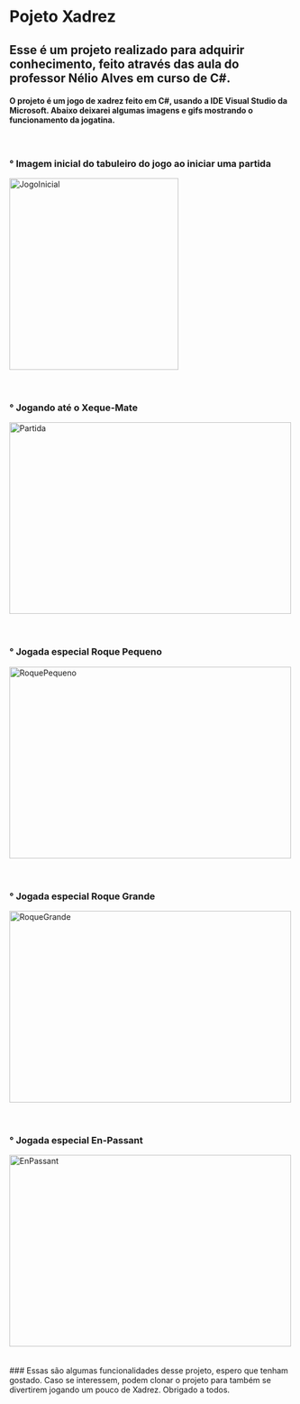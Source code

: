 # Pojeto Xadrez
## Esse é um projeto realizado para adquirir conhecimento, feito através das aula do professor Nélio Alves em curso de C#. 

#### O projeto é um jogo de xadrez feito em C#, usando a IDE Visual Studio da Microsoft. Abaixo deixarei algumas imagens e gifs mostrando o funcionamento da jogatina.

<div style="display: inline_block"><br>
  <div>
    <h3> ° Imagem inicial do tabuleiro do jogo ao iniciar uma partida</h3>
    <img align="center" alt="JogoInicial" height="340" width="300" src="https://cdn.discordapp.com/attachments/758866002968182795/925547231040401418/JogoInicial.png">
  </div>
    <br></br>
  <div>
    <h3> ° Jogando até o Xeque-Mate</h3>
    <img align="center" alt="Partida" height="340" width="500" src="https://cdn.discordapp.com/attachments/758866002968182795/925549792040480908/Ganhando_o_jogo.gif">
  </div>
    <br></br>
  <div>
    <h3> ° Jogada especial Roque Pequeno</h3>
    <img align="center" alt="RoquePequeno" height="340" width="500" src="https://cdn.discordapp.com/attachments/758866002968182795/925549792040480908/Ganhando_o_jogo.gif">
  </div>
    <br></br>
  <div>
    <h3> ° Jogada especial Roque Grande</h3>
    <img align="center" alt="RoqueGrande" height="340" width="500" src="https://cdn.discordapp.com/attachments/758866002968182795/925550999333118013/RoqueGrande.gif">
  </div>
    <br></br>
  <div>
    <h3> ° Jogada especial En-Passant</h3>
    <img align="center" alt="EnPassant" height="340" width="500" src="https://cdn.discordapp.com/attachments/758866002968182795/925551304212906064/El_Passant.gif">
  </div>
</div>
  <br></br>
### Essas são algumas funcionalidades desse projeto, espero que tenham gostado. Caso se interessem, podem clonar o projeto para também se divertirem jogando um pouco de Xadrez. Obrigado a todos. 
